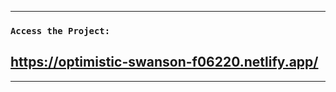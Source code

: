 --------------------------------------------------------------------------

### `Access the Project:`
## https://optimistic-swanson-f06220.netlify.app/

--------------------------------------------------------------------------
